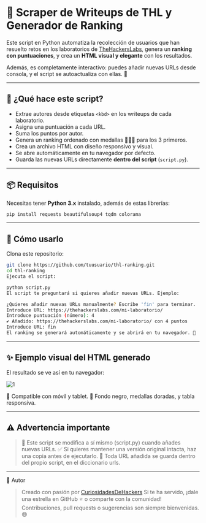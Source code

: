 # 🧠 Scraper de Writeups de THL y Generador de Ranking

Este script en Python automatiza la recolección de usuarios que han resuelto retos en los laboratorios de [TheHackersLabs](https://thehackerslabs.com), genera un **ranking con puntuaciones**, y crea un **HTML visual y elegante** con los resultados.

Además, es completamente interactivo: puedes añadir nuevas URLs desde consola, y el script se autoactualiza con ellas. 🚀

---

## 🎯 ¿Qué hace este script?

- Extrae autores desde etiquetas `<kbd>` en los writeups de cada laboratorio.
- Asigna una puntuación a cada URL.
- Suma los puntos por autor.
- Genera un ranking ordenado con medallas 🥇🥈🥉 para los 3 primeros.
- Crea un archivo HTML con diseño responsivo y visual.
- Se abre automáticamente en tu navegador por defecto.
- Guarda las nuevas URLs directamente **dentro del script** (`script.py`).

---

## 📦 Requisitos

Necesitas tener **Python 3.x** instalado, además de estas librerías:

```bash
pip install requests beautifulsoup4 tqdm colorama
```
---

## 🚀 Cómo usarlo
Clona este repositorio:

```bash
git clone https://github.com/tuusuario/thl-ranking.git
cd thl-ranking
Ejecuta el script:
```

```bash
python script.py
El script te preguntará si quieres añadir nuevas URLs. Ejemplo:
```

```bash
¿Quieres añadir nuevas URLs manualmente? Escribe 'fin' para terminar.
Introduce URL: https://thehackerslabs.com/mi-laboratorio/
Introduce puntuación (número): 4
✔ Añadido: https://thehackerslabs.com/mi-laboratorio/ con 4 puntos
Introduce URL: fin
El ranking se generará automáticamente y se abrirá en tu navegador. 🎉
```

---

## ✨ Ejemplo visual del HTML generado
El resultado se ve así en tu navegador:

![1](https://github.com/user-attachments/assets/43518761-0925-4706-a959-3bcfebe797b1)


📱 Compatible con móvil y tablet.
🎨 Fondo negro, medallas doradas, y tabla responsiva.

---

## ⚠️ Advertencia importante
> 🛑 Este script se modifica a sí mismo (script.py) cuando añades nuevas URLs.
✅ Si quieres mantener una versión original intacta, haz una copia antes de ejecutarlo.
🔁 Toda URL añadida se guarda dentro del propio script, en el diccionario urls.

---

👤 Autor
> Creado con pasión por [CuriosidadesDeHackers](https://www.curiosidadesdehackers.com/)
Si te ha servido, ¡dale una estrella en GitHub ⭐ o comparte con la comunidad!
Contribuciones, pull requests o sugerencias son siempre bienvenidas. 😄
